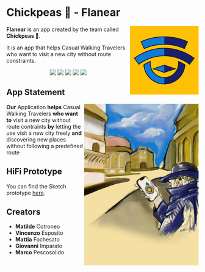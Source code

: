 # Chickpeas 🍗 - Flanear


<img align="right" width="180" height="180" src="assets/AppIcon.png">

**Flanear** is an app created by the team called **Chickpeas 🍗**.

It is an app that helps Casual Walking Travelers who want to visit a new city without route constraints.

<p align="center">

<img src="https://img.shields.io/badge/iOS-000000?style=for-the-badge&logo=ios&logoColor=white" />

<img src="https://img.shields.io/badge/swift-F54A2A?style=for-the-badge&logo=swift&logoColor=white" />

<img src="https://img.shields.io/badge/Sketch-FFB387?style=for-the-badge&logo=sketch&logoColor=black" />

<img src="https://img.shields.io/badge/Xcode-007ACC?style=for-the-badge&logo=Xcode&logoColor=white" />

<img src="https://img.shields.io/badge/github-%23121011.svg?style=for-the-badge&logo=github&logoColor=white" />

</p>
  
  

## App Statement

<img align="right" width="300" height="424" src="assets/Poster.jpg">

**Our** Application **helps** Casual Walking Travelers **who want to** visit a new city without route contraints **by** letting the use visit a new city freely **and** discovering new places without following a predefined route

  

## HiFi Prototype

You can find the Sketch prototype [here](assets/Design.sketch).

  

## Creators

* **Matilde** Cotroneo
* **Vincenzo** Esposito
* **Mattia** Fochesato
* **Giovanni** Imparato
* **Marco** Pescosolido
